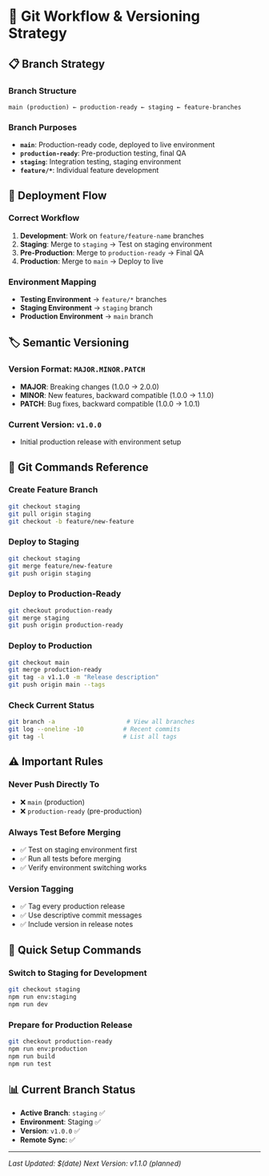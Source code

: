 # 🔄 Git Workflow & Versioning Strategy

## 📋 **Branch Strategy**

### **Branch Structure**
```
main (production) ← production-ready ← staging ← feature-branches
```

### **Branch Purposes**
- **`main`**: Production-ready code, deployed to live environment
- **`production-ready`**: Pre-production testing, final QA
- **`staging`**: Integration testing, staging environment
- **`feature/*`**: Individual feature development

## 🚀 **Deployment Flow**

### **Correct Workflow**
1. **Development**: Work on `feature/feature-name` branches
2. **Staging**: Merge to `staging` → Test on staging environment
3. **Pre-Production**: Merge to `production-ready` → Final QA
4. **Production**: Merge to `main` → Deploy to live

### **Environment Mapping**
- **Testing Environment** → `feature/*` branches
- **Staging Environment** → `staging` branch
- **Production Environment** → `main` branch

## 🏷️ **Semantic Versioning**

### **Version Format**: `MAJOR.MINOR.PATCH`
- **MAJOR**: Breaking changes (1.0.0 → 2.0.0)
- **MINOR**: New features, backward compatible (1.0.0 → 1.1.0)
- **PATCH**: Bug fixes, backward compatible (1.0.0 → 1.0.1)

### **Current Version**: `v1.0.0`
- Initial production release with environment setup

## 📝 **Git Commands Reference**

### **Create Feature Branch**
```bash
git checkout staging
git pull origin staging
git checkout -b feature/new-feature
```

### **Deploy to Staging**
```bash
git checkout staging
git merge feature/new-feature
git push origin staging
```

### **Deploy to Production-Ready**
```bash
git checkout production-ready
git merge staging
git push origin production-ready
```

### **Deploy to Production**
```bash
git checkout main
git merge production-ready
git tag -a v1.1.0 -m "Release description"
git push origin main --tags
```

### **Check Current Status**
```bash
git branch -a                    # View all branches
git log --oneline -10           # Recent commits
git tag -l                      # List all tags
```

## ⚠️ **Important Rules**

### **Never Push Directly To**
- ❌ `main` (production)
- ❌ `production-ready` (pre-production)

### **Always Test Before Merging**
- ✅ Test on staging environment first
- ✅ Run all tests before merging
- ✅ Verify environment switching works

### **Version Tagging**
- ✅ Tag every production release
- ✅ Use descriptive commit messages
- ✅ Include version in release notes

## 🔧 **Quick Setup Commands**

### **Switch to Staging for Development**
```bash
git checkout staging
npm run env:staging
npm run dev
```

### **Prepare for Production Release**
```bash
git checkout production-ready
npm run env:production
npm run build
npm run test
```

## 📊 **Current Branch Status**
- **Active Branch**: `staging` ✅
- **Environment**: Staging ✅
- **Version**: `v1.0.0` ✅
- **Remote Sync**: ✅

---
*Last Updated: $(date)*
*Next Version: v1.1.0 (planned)*
